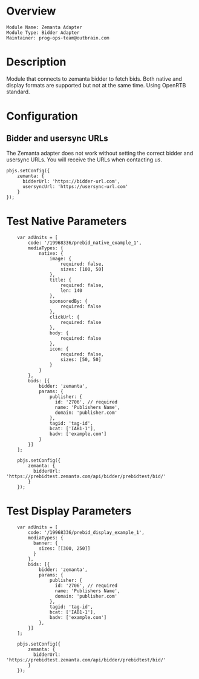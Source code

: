 # Overview

```
Module Name: Zemanta Adapter
Module Type: Bidder Adapter
Maintainer: prog-ops-team@outbrain.com
```

# Description

Module that connects to zemanta bidder to fetch bids.
Both native and display formats are supported but not at the same time. Using OpenRTB standard.

# Configuration

## Bidder and usersync URLs

The Zemanta adapter does not work without setting the correct bidder and usersync URLs.
You will receive the URLs when contacting us.

```
pbjs.setConfig({
    zemanta: {
      bidderUrl: 'https://bidder-url.com',
      usersyncUrl: 'https://usersync-url.com'
    }
});
```


# Test Native Parameters
```
    var adUnits = [
        code: '/19968336/prebid_native_example_1',
        mediaTypes: {
            native: {
                image: {
                    required: false,
                    sizes: [100, 50]
                },
                title: {
                    required: false,
                    len: 140
                },
                sponsoredBy: {
                    required: false
                },
                clickUrl: {
                    required: false
                },
                body: {
                    required: false
                },
                icon: {
                    required: false,
                    sizes: [50, 50]
                }
            }
        },
        bids: [{
            bidder: 'zemanta',
            params: {
                publisher: {
                  id: '2706', // required
                  name: 'Publishers Name',
                  domain: 'publisher.com'
                },
                tagid: 'tag-id',
                bcat: ['IAB1-1'],
                badv: ['example.com']
            }
        }]
    ];

    pbjs.setConfig({
        zemanta: {
          bidderUrl: 'https://prebidtest.zemanta.com/api/bidder/prebidtest/bid/'
        }
    });
```

# Test Display Parameters
```
    var adUnits = [
        code: '/19968336/prebid_display_example_1',
        mediaTypes: {
          banner: {
            sizes: [[300, 250]]
          }
        },
        bids: [{
            bidder: 'zemanta',
            params: {
                publisher: {
                  id: '2706', // required
                  name: 'Publishers Name',
                  domain: 'publisher.com'
                },
                tagid: 'tag-id',
                bcat: ['IAB1-1'],
                badv: ['example.com']
            },
        }]
    ];

    pbjs.setConfig({
        zemanta: {
          bidderUrl: 'https://prebidtest.zemanta.com/api/bidder/prebidtest/bid/'
        }
    });
```
